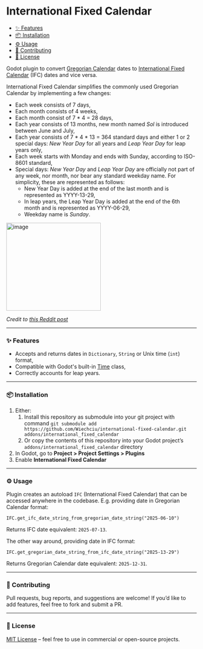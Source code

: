 # International Fixed Calendar

- [✨ Features](#-features)
- [📦 Installation](#-installation)
- [⚙️ Usage](#️-usage)
- [🤝 Contributing](#-contributing)
- [📜 License](#-license)

Godot plugin to convert [Gregorian Calendar](https://en.wikipedia.org/wiki/Gregorian_calendar) dates to [International Fixed Calendar](https://en.wikipedia.org/wiki/International_Fixed_Calendar) (IFC) dates and vice versa.

International Fixed Calendar simplifies the commonly used Gregorian Calendar by implementing a few changes:

- Each week consists of 7 days,
- Each month consists of 4 weeks,
- Each month consist of 7 * 4 = 28 days,
- Each year consists of 13 months, new month named _Sol_ is introduced between June and July,
- Each year consists of 7 * 4 * 13 = 364 standard days and either 1 or 2 special days: _New Year Day_ for all years and _Leap Year Day_ for leap years only,
- Each week starts with Monday and ends with Sunday, according to ISO-8601 standard,
- Special days: _New Year Day_ and _Leap Year Day_ are officially not part of any week, nor month, nor bear any standard weekday name. For simplicity, these are represented as follows:
  - New Year Day is added at the end of the last month and is represented as YYYY-13-29,
  - In leap years, the Leap Year Day is added at the end of the 6th month and is represented as YYYY-06-29,
  - Weekday name is _Sunday_.

<img width="250" height="232.25" alt="image" src="https://github.com/user-attachments/assets/f279e573-1105-4449-9e9e-ef32883abfb5" />

_Credit to [this Reddit post](https://www.reddit.com/r/ISO8601/comments/i5kjsk/the_international_fixed_calendar_but_actually/)_

---

### ✨ Features
- Accepts and returns dates in `Dictionary`, `String` or Unix time (`int`) format,
- Compatible with Godot's built-in [Time](https://docs.godotengine.org/en/stable/classes/class_time.html) class,
- Correctly accounts for leap years.

---

### 📦 Installation

1. Either:
   1. Install this repository as submodule into your git project with command `git submodule add https://github.com/Wiechciu/international-fixed-calendar.git addons/international_fixed_calendar`
   2. Or copy the contents of this repository into your Godot project’s `addons/international_fixed_calendar` directory  
2. In Godot, go to **Project > Project Settings > Plugins**  
3. Enable **International Fixed Calendar**

---

### ⚙️ Usage

Plugin creates an autoload `IFC` (International Fixed Calendar) that can be accessed anywhere in the codebase. E.g. providing date in Gregorian Calendar format:
```
IFC.get_ifc_date_string_from_gregorian_date_string("2025-06-10")
```
Returns IFC date equivalent: `2025-07-13`.

The other way around, providing date in IFC format:
```
IFC.get_gregorian_date_string_from_ifc_date_string("2025-13-29")
```
Returns Gregorian Calendar date equivalent: `2025-12-31`.

---

### 🤝 Contributing

Pull requests, bug reports, and suggestions are welcome!
If you’d like to add features, feel free to fork and submit a PR.

---

### 📜 License

[MIT License](https://github.com/Wiechciu/international-fixed-calendar?tab=MIT-1-ov-file) – feel free to use in commercial or open-source projects.
